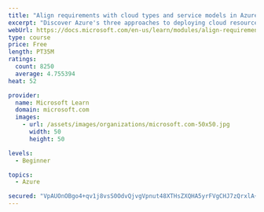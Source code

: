 ```yaml
---
title: "Align requirements with cloud types and service models in Azure"
excerpt: "Discover Azure's three approaches to deploying cloud resources -- public, private, and hybrid -- and learn the difference each makes in your Azure services."
webUrl: https://docs.microsoft.com/en-us/learn/modules/align-requirements-in-azure/
type: course
price: Free
length: PT35M
ratings:
  count: 8250
  average: 4.755394
heat: 52

provider:
  name: Microsoft Learn
  domain: microsoft.com
  images:
    - url: /assets/images/organizations/microsoft.com-50x50.jpg
      width: 50
      height: 50

levels:
  - Beginner

topics:
  - Azure

secured: "VpAUOnOBgo4+qv1j8vsS0OdvQjvgVpnut48XTHsZXQHA5yrFVgCHJ7zQrxlA+C4Tnf1Mvk0cpXgY5dMa+yZVDY1BsvgxZMeZ2xaJczRY3MfWAPpI28cq90e6J6r68BjlJ08elwBCvh8QcQyClQgB2n3LJG1+yj4O6wbxehmdmcntKYNKal62eNKBchx2XeKxiGAKhLGKdcQaJDdwzNAcZhRI253OSQy3/6VAOMdUSgvZ8JbLFPmE1Ml3NmgV6nUsmWXPVkj/xqzWjKt5zbuKkxNnDnagQfVzw0Kp1ZuSJyPxVVHEROPmUBgdMX1KyrCIZAE1JgxkbyjQIu96/ns+uh7MaQk72M/8DvbyYu+tIcwqsqMryiYBe7pCxG/E0f4QlBZ1ZBstWFPJM+uNbfFsB1ARzdkYP+Gx1oK7Kg4GtD4=;pMkAlRjeXy4VBzWKrzjJ1Q=="
---
```



